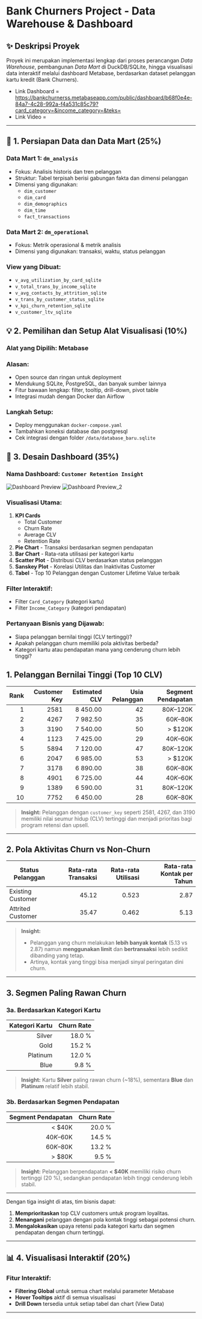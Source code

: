 # Bank Churners Project - Data Warehouse & Dashboard

## ✨ Deskripsi Proyek

Proyek ini merupakan implementasi lengkap dari proses perancangan *Data Warehouse*, pembangunan *Data Mart* di DuckDB/SQLite, hingga visualisasi data interaktif melalui dashboard Metabase, berdasarkan dataset pelanggan kartu kredit (Bank Churners).

- Link Dashboard = https://bankchurnerss.metabaseapp.com/public/dashboard/b68f0e4e-84a7-4c28-992a-f4a531c85c79?card_category=&income_category=&teks=
- Link Video     = 
---

## 📂 1. Persiapan Data dan Data Mart (25%)

### Data Mart 1: `dm_analysis`
- Fokus: Analisis historis dan tren pelanggan
- Struktur: Tabel terpisah berisi gabungan fakta dan dimensi pelanggan
- Dimensi yang digunakan:
  - `dim_customer`
  - `dim_card`
  - `dim_demographics`
  - `dim_time`
  - `fact_transactions`

### Data Mart 2: `dm_operational`
- Fokus: Metrik operasional & metrik analisis
- Dimensi yang digunakan: transaksi, waktu, status pelanggan

### View yang Dibuat:
- `v_avg_utilization_by_card_sqlite`
- `v_total_trans_by_income_sqlite`
- `v_avg_contacts_by_attrition_sqlite`
- `v_trans_by_customer_status_sqlite`
- `v_kpi_churn_retention_sqlite`
- `v_customer_ltv_sqlite`



## 💡 2. Pemilihan dan Setup Alat Visualisasi (10%)

### Alat yang Dipilih: **Metabase**

### Alasan:
- Open source dan ringan untuk deployment
- Mendukung SQLite, PostgreSQL, dan banyak sumber lainnya
- Fitur bawaan lengkap: filter, tooltip, drill-down, pivot table
- Integrasi mudah dengan Docker dan Airflow

### Langkah Setup:
- Deploy menggunakan `docker-compose.yaml`
- Tambahkan koneksi database dan postgresql
- Cek integrasi dengan folder `/data/database_baru.sqlite`


## 🎨 3. Desain Dashboard (35%)

### Nama Dashboard: `Customer Retention Insight`

![Dashboard Preview](https://github.com/otherlife-code/DWIB_Final-Project/raw/main/Progress%20Milestone%203_Visualisasi%20Data/Asset/Dashboard_1.png)
![Dashboard Preview_2](https://github.com/otherlife-code/DWIB_Final-Project/blob/main/Progress%20Milestone%203_Visualisasi%20Data/Asset/Dashboard_2.png)

### Visualisasi Utama:
1. **KPI Cards**
   - Total Customer
   - Churn Rate
   - Average CLV
   - Retention Rate
2. **Pie Chart** - Transaksi berdasarkan segmen pendapatan
3. **Bar Chart** - Rata-rata utilisasi per kategori kartu
4. **Scatter Plot** - Distribusi CLV berdasarkan status pelanggan
5. **Sanskey Plot** - Korelasi Utilitas dan Inaktivitas Customer
6. **Tabel** - Top 10 Pelanggan dengan Customer Lifetime Value terbaik

### Filter Interaktif:
- Filter `Card_Category` (kategori kartu)
- Filter `Income_Category` (kategori pendapatan)

### Pertanyaan Bisnis yang Dijawab:
- Siapa pelanggan bernilai tinggi (CLV tertinggi)?
- Apakah pelanggan churn memiliki pola aktivitas berbeda?
- Kategori kartu atau pendapatan mana yang cenderung churn lebih tinggi?

## 1. Pelanggan Bernilai Tinggi (Top 10 CLV)

| Rank | Customer Key | Estimated CLV | Usia Pelanggan | Segment Pendapatan |
|-----:|-------------:|-------------:|---------------:|-------------------:|
| 1    | 2581         | 8 450.00     | 42             | $80K–$120K         |
| 2    | 4267         | 7 982.50     | 35             | $60K–$80K          |
| 3    | 3190         | 7 540.00     | 50             | > $120K            |
| 4    | 1123         | 7 425.00     | 29             | $40K–$60K          |
| 5    | 5894         | 7 120.00     | 47             | $80K–$120K         |
| 6    | 2047         | 6 985.00     | 53             | > $120K            |
| 7    | 3178         | 6 890.00     | 38             | $60K–$80K          |
| 8    | 4901         | 6 725.00     | 44             | $40K–$60K          |
| 9    | 1389         | 6 590.00     | 31             | $80K–$120K         |
| 10   | 7752         | 6 450.00     | 28             | $60K–$80K          |

> **Insight:** Pelanggan dengan `customer_key` seperti 2581, 4267, dan 3190 memiliki nilai seumur hidup (CLV) tertinggi dan menjadi prioritas bagi program retensi dan upsell.

---

## 2. Pola Aktivitas Churn vs Non-Churn

| Status Pelanggan   | Rata-rata Transaksi | Rata-rata Utilisasi | Rata-rata Kontak per Tahun |
|--------------------|---------------------:|--------------------:|----------------------------:|
| Existing Customer  | 45.12                | 0.523               | 2.87                        |
| Attrited Customer  | 35.47                | 0.462               | 5.13                        |

> **Insight:**  
> - Pelanggan yang churn melakukan **lebih banyak kontak** (5.13 vs 2.87) namun **menggunakan limit** dan **bertransaksi** lebih sedikit dibanding yang tetap.  
> - Artinya, kontak yang tinggi bisa menjadi sinyal peringatan dini churn.

---

## 3. Segmen Paling Rawan Churn

### 3a. Berdasarkan Kategori Kartu

| Kategori Kartu | Churn Rate |
|---------------:|-----------:|
| Silver         | 18.0 %     |
| Gold           | 15.2 %     |
| Platinum       | 12.0 %     |
| Blue           | 9.8 %      |

> **Insight:** Kartu **Silver** paling rawan churn (~18%), sementara **Blue** dan **Platinum** relatif lebih stabil.

### 3b. Berdasarkan Segmen Pendapatan

| Segment Pendapatan | Churn Rate |
|-------------------:|-----------:|
| < $40K             | 20.0 %     |
| $40K–$60K         | 14.5 %     |
| $60K–$80K         | 13.2 %     |
| > $80K             | 9.5 %      |

> **Insight:** Pelanggan berpendapatan **< $40K** memiliki risiko churn tertinggi (20 %), sedangkan pendapatan lebih tinggi cenderung lebih stabil.

---

Dengan tiga insight di atas, tim bisnis dapat:

1. **Memprioritaskan** top CLV customers untuk program loyalitas.  
2. **Menangani** pelanggan dengan pola kontak tinggi sebagai potensi churn.  
3. **Mengalokasikan** upaya retensi pada kategori kartu dan segmen pendapatan dengan churn tertinggi.  

---

## 📊 4. Visualisasi Interaktif (20%)

### Fitur Interaktif:
- **Filtering Global** untuk semua chart melalui parameter Metabase
- **Hover Tooltips** aktif di semua visualisasi
- **Drill Down** tersedia untuk setiap tabel dan chart (View Data)

---
